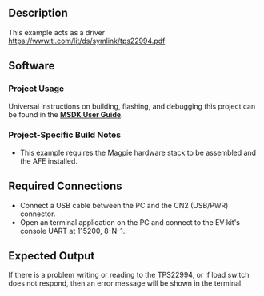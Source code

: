 ## Description

This example acts as a driver https://www.ti.com/lit/ds/symlink/tps22994.pdf


## Software

### Project Usage

Universal instructions on building, flashing, and debugging this project can be found in the **[MSDK User Guide](https://analogdevicesinc.github.io/msdk/USERGUIDE/)**.

### Project-Specific Build Notes
- This example requires the Magpie hardware stack to be assembled and the AFE installed.

## Required Connections

-   Connect a USB cable between the PC and the CN2 (USB/PWR) connector.
-   Open an terminal application on the PC and connect to the EV kit's console UART at 115200, 8-N-1..

## Expected Output



If there is a problem writing or reading to the TPS22994, or if load switch does not respond, then an error message will be shown in the terminal.
